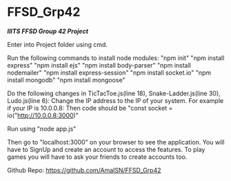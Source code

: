 # FFSD_Grp42
***IIITS FFSD Group 42 Project***

Enter into Project folder using cmd.

Run the following commands to install node modules:
"npm init"
"npm install express"
"npm install ejs"
"npm install body-parser"
"npm install nodemailer"
"npm install express-session"
"npm install socket.io"
"npm install mongodb"
"npm install mongoose"

Do the following changes in TicTacToe.js(line 18), Snake-Ladder.js(line 30), Ludo.js(line 6):
Change the IP address to the IP of your system.
For example if your IP is 10.0.0.8:
Then code should be "const socket = io("http://10.0.0.8:3000)"

Run using "node app.js"

Then go to "localhost:3000" on your browser to see the application.
You will have to SignUp and create an account to access the features.
To play games you will have to ask your friends to create accounts too.

Github Repo: https://github.com/AmalSN/FFSD_Grp42